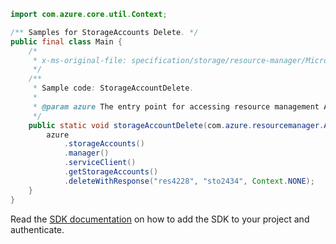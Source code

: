 ```java
import com.azure.core.util.Context;

/** Samples for StorageAccounts Delete. */
public final class Main {
    /*
     * x-ms-original-file: specification/storage/resource-manager/Microsoft.Storage/stable/2021-08-01/examples/StorageAccountDelete.json
     */
    /**
     * Sample code: StorageAccountDelete.
     *
     * @param azure The entry point for accessing resource management APIs in Azure.
     */
    public static void storageAccountDelete(com.azure.resourcemanager.AzureResourceManager azure) {
        azure
            .storageAccounts()
            .manager()
            .serviceClient()
            .getStorageAccounts()
            .deleteWithResponse("res4228", "sto2434", Context.NONE);
    }
}
```

Read the [SDK documentation](https://github.com/Azure/azure-sdk-for-java/blob/azure-resourcemanager_2.13.0/sdk/resourcemanager/azure-resourcemanager/README.md) on how to add the SDK to your project and authenticate.
